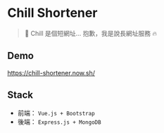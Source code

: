 # Chill Shortener

> 🔗 Chill 是個短網址... 抱歉，我是說長網址服務 🔥

## Demo

<https://chill-shortener.now.sh/>

## Stack

- 前端： `Vue.js + Bootstrap`
- 後端： `Express.js + MongoDB`
